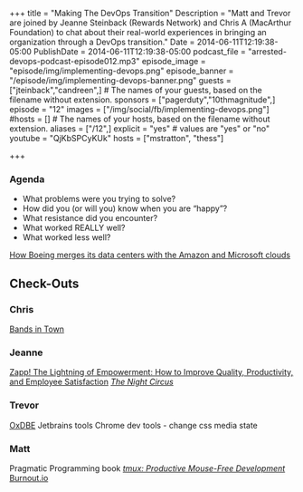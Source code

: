 +++
title = "Making The DevOps Transition"
Description = "Matt and Trevor are joined by Jeanne Steinback (Rewards Network) and Chris A (MacArthur Foundation) to chat about their real-world experiences in bringing an organization through a DevOps transition."
Date = 2014-06-11T12:19:38-05:00
PublishDate = 2014-06-11T12:19:38-05:00
podcast_file = "arrested-devops-podcast-episode012.mp3"
episode_image = "episode/img/implementing-devops.png"
episode_banner = "/episode/img/implementing-devops-banner.png"
guests = ["jteinback","candreen",] # The names of your guests, based on the filename without extension.
sponsors = ["pagerduty","10thmagnitude",]
episode = "12"
images = ["/img/social/fb/implementing-devops.png"]
#hosts = [] # The names of your hosts, based on the filename without extension.
aliases = ["/12",]
explicit = "yes" # values are "yes" or "no"
youtube = "QjKbSPCyKUk"
hosts = ["mstratton", "thess"]

+++
<h3>Agenda</h3>
<ul>
	<li>What problems were you trying to solve?</li>
	<li>How did you (or will you) know when you are “happy”?</li>
	<li>What resistance did you encounter?</li>
	<li>What worked REALLY well?</li>
	<li>What worked less well?</li>
</ul>
<a href="http://arstechnica.com/information-technology/2014/04/how-boeing-merges-its-data-centers-with-the-amazon-and-microsoft-clouds/">How Boeing merges its data centers with the Amazon and Microsoft clouds</a>

<h2>Check-Outs</h2>
<h3>Chris</h3>
<a href="http://www.bandsintown.com/home" target="_blank">Bands in Town</a>
<h3>Jeanne</h3>
<a href="http://www.amazon.com/Zapp-Lightning-Empowerment-Productivity-Satisfaction/dp/0449002829/ref=sr_1_4?s=books&amp;ie=UTF8&amp;qid=1402635370&amp;sr=1-4&amp;keywords=zap%21" target="_blank">Zapp! The Lightning of Empowerment: How to Improve Quality, Productivity, and Employee Satisfaction</a>
<em><a href="http://www.amazon.com/Night-Circus-Erin-Morgenstern/dp/0307744434/ref=sr_1_1?s=books&amp;ie=UTF8&amp;qid=1402635426&amp;sr=1-1&amp;keywords=knight+circus" target="_blank">The Night Circus</a></em>
<h3>Trevor</h3>
<a href="http://www.jetbrains.com/dbe/" target="_blank">OxDBE</a> Jetbrains tools
Chrome dev tools - change css media state
<h3>Matt</h3>
Pragmatic Programming book <a href="http://pragprog.com/book/bhtmux/tmux" target="_blank"><em>tmux: Productive Mouse-Free Development</em></a>
<a href="http://Burnout.io" target="_blank">Burnout.io</a>
